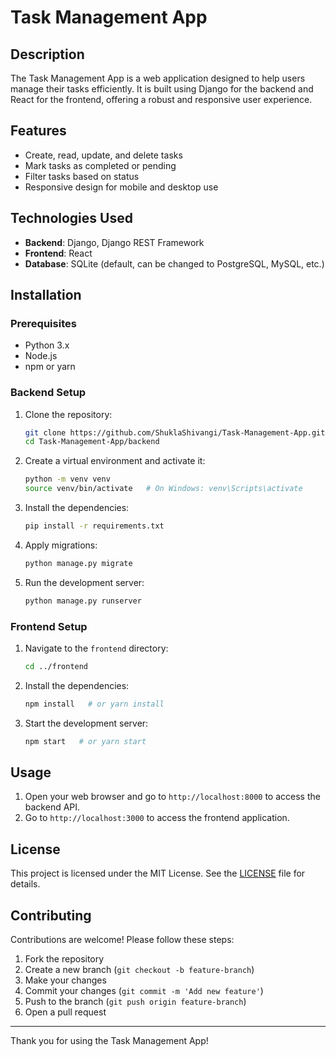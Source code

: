 # Task Management App

## Description
The Task Management App is a web application designed to help users manage their tasks efficiently. It is built using Django for the backend and React for the frontend, offering a robust and responsive user experience.

## Features
- Create, read, update, and delete tasks
- Mark tasks as completed or pending
- Filter tasks based on status
- Responsive design for mobile and desktop use

## Technologies Used
- **Backend**: Django, Django REST Framework
- **Frontend**: React
- **Database**: SQLite (default, can be changed to PostgreSQL, MySQL, etc.)

## Installation

### Prerequisites
- Python 3.x
- Node.js
- npm or yarn

### Backend Setup
1. Clone the repository:
    ```sh
    git clone https://github.com/ShuklaShivangi/Task-Management-App.git
    cd Task-Management-App/backend
    ```

2. Create a virtual environment and activate it:
    ```sh
    python -m venv venv
    source venv/bin/activate   # On Windows: venv\Scripts\activate
    ```

3. Install the dependencies:
    ```sh
    pip install -r requirements.txt
    ```

4. Apply migrations:
    ```sh
    python manage.py migrate
    ```

5. Run the development server:
    ```sh
    python manage.py runserver
    ```

### Frontend Setup
1. Navigate to the `frontend` directory:
    ```sh
    cd ../frontend
    ```

2. Install the dependencies:
    ```sh
    npm install   # or yarn install
    ```

3. Start the development server:
    ```sh
    npm start   # or yarn start
    ```

## Usage
1. Open your web browser and go to `http://localhost:8000` to access the backend API.
2. Go to `http://localhost:3000` to access the frontend application.

## License
This project is licensed under the MIT License. See the [LICENSE](LICENSE) file for details.

## Contributing
Contributions are welcome! Please follow these steps:
1. Fork the repository
2. Create a new branch (`git checkout -b feature-branch`)
3. Make your changes
4. Commit your changes (`git commit -m 'Add new feature'`)
5. Push to the branch (`git push origin feature-branch`)
6. Open a pull request

---

Thank you for using the Task Management App!
